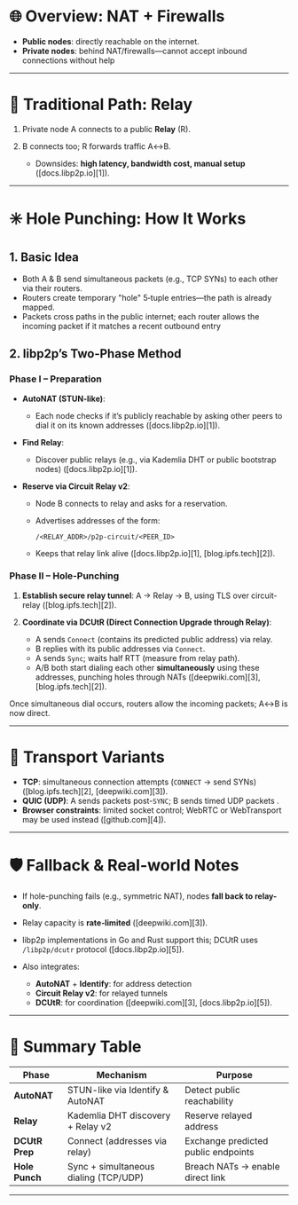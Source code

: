 

# 🌐 Overview: NAT + Firewalls

* **Public nodes**: directly reachable on the internet.
* **Private nodes**: behind NAT/firewalls—cannot accept inbound connections without help 

---

# 🔄 Traditional Path: Relay

1. Private node A connects to a public **Relay** (R).
2. B connects too; R forwards traffic A↔B.

   * Downsides: **high latency, bandwidth cost, manual setup** ([docs.libp2p.io][1]).

---

# ✳️ Hole Punching: How It Works

## 1. Basic Idea

* Both A & B send simultaneous packets (e.g., TCP SYNs) to each other via their routers.
* Routers create temporary "hole" 5‑tuple entries—the path is already mapped.
* Packets cross paths in the public internet; each router allows the incoming packet if it matches a recent outbound entry 

## 2. libp2p’s Two-Phase Method

### Phase I – Preparation

* **AutoNAT (STUN‑like)**:

  * Each node checks if it’s publicly reachable by asking other peers to dial it on its known addresses ([docs.libp2p.io][1]).
* **Find Relay**:

  * Discover public relays (e.g., via Kademlia DHT or public bootstrap nodes) ([docs.libp2p.io][1]).
* **Reserve via Circuit Relay v2**:

  * Node B connects to relay and asks for a reservation.
  * Advertises addresses of the form:

    ```text
    /<RELAY_ADDR>/p2p-circuit/<PEER_ID>
    ```
  * Keeps that relay link alive ([docs.libp2p.io][1], [blog.ipfs.tech][2]).

### Phase II – Hole‑Punching

1. **Establish secure relay tunnel**:
   A → Relay → B, using TLS over circuit-relay ([blog.ipfs.tech][2]).
2. **Coordinate via DCUtR (Direct Connection Upgrade through Relay)**:

   * A sends `Connect` (contains its predicted public address) via relay.
   * B replies with its public addresses via `Connect`.
   * A sends `Sync`; waits half RTT (measure from relay path).
   * A/B both start dialing each other **simultaneously** using these addresses, punching holes through NATs ([deepwiki.com][3], [blog.ipfs.tech][2]).

Once simultaneous dial occurs, routers allow the incoming packets; A↔B is now direct.

---

# 🔧 Transport Variants

* **TCP**: simultaneous connection attempts (`CONNECT` → send SYNs) ([blog.ipfs.tech][2], [deepwiki.com][3]).
* **QUIC (UDP)**: A sends packets post-`SYNC`; B sends timed UDP packets .
* **Browser constraints**: limited socket control; WebRTC or WebTransport may be used instead ([github.com][4]).

---

# 🛡️ Fallback & Real-world Notes

* If hole-punching fails (e.g., symmetric NAT), nodes **fall back to relay-only**.
* Relay capacity is **rate‑limited** ([deepwiki.com][3]).
* libp2p implementations in Go and Rust support this; DCUtR uses `/libp2p/dcutr` protocol ([docs.libp2p.io][5]).
* Also integrates:

  * **AutoNAT** + **Identify**: for address detection
  * **Circuit Relay v2**: for relayed tunnels
  * **DCUtR**: for coordination ([deepwiki.com][3], [docs.libp2p.io][5]).

---

# 🧩 Summary Table

| Phase          | Mechanism                             | Purpose                             |
| -------------- | ------------------------------------- | ----------------------------------- |
| **AutoNAT**    | STUN-like via Identify & AutoNAT      | Detect public reachability          |
| **Relay**      | Kademlia DHT discovery + Relay v2     | Reserve relayed address             |
| **DCUtR Prep** | Connect (addresses via relay)         | Exchange predicted public endpoints |
| **Hole Punch** | Sync + simultaneous dialing (TCP/UDP) | Breach NATs → enable direct link    |

---

